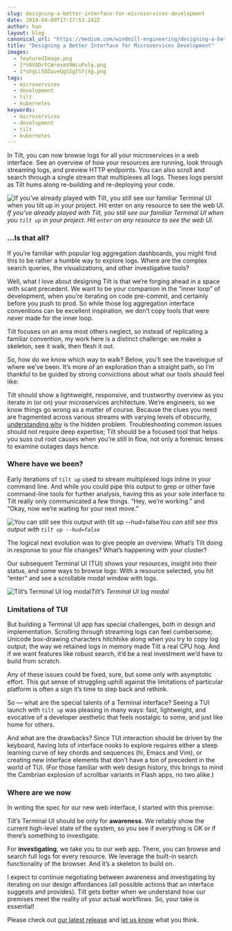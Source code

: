 ```yaml
---
slug: designing-a-better-interface-for-microservices-development
date: 2019-04-09T17:17:53.242Z
author: han
layout: blog
canonical_url: "https://medium.com/windmill-engineering/designing-a-better-interface-for-microservices-development-b0b6637a52fa"
title: "Designing a Better Interface for Microservices Development"
images:
  - featuredImage.png
  - 1*V8V8DrFCWrexmV9WcuPolg.png
  - 1*uVgLL5OZaveQgSIgTSfjXg.png
tags:
  - microservices
  - development
  - tilt
  - kubernetes
keywords:
  - microservices
  - development
  - tilt
  - kubernetes
---
```


In Tilt, you can now browse logs for all your microservices in a web interface. See an overview of how your resources are running, look through streaming logs, and preview HTTP endpoints. You can also scroll and search through a single stream that multiplexes all logs. Theses logs persist as Tilt hums along re-building and re-deploying your code.

![If you’ve already played with Tilt, you still see our familiar Terminal UI when you `tilt up` in your project. Hit `enter` on any resource to see the web UI.](/assets/images/designing-a-better-interface-for-microservices-development/featuredImage.png)*If you’ve already played with Tilt, you still see our familiar Terminal UI when you `tilt up` in your project. Hit `enter` on any resource to see the web UI.*

### …Is that all?

If you’re familiar with popular log aggregation dashboards, you might find this to be rather a humble way to explore logs. Where are the complex search queries, the visualizations, and other investigative tools?

Well, what I love about designing Tilt is that we’re forging ahead in a space with scant precedent. We want to be your companion in the “inner loop” of development, when you’re iterating on code pre-commit, and certainly before you push to prod. So while those log aggregation interface conventions can be excellent inspiration, we don’t copy tools that were never made for the inner loop.

Tilt focuses on an area most others neglect, so instead of replicating a familiar convention, my work here is a distinct challenge: we make a skeleton, see it walk, then flesh it out.

So, how do we know which way to walk? Below, you’ll see the travelogue of where we’ve been. It’s more of an exploration than a straight path, so I’m thankful to be guided by strong convictions about what our tools should feel like:

Tilt should show a lightweight, responsive, and trustworthy overview as you iterate in (or on) your microservices architecture. We’re engineers, so we know things go wrong as a matter of course. Because the clues you need are fragmented across various streams with varying levels of obscurity, [understanding why](https://blog.tilt.dev/2019/03/29/microservices-hidden-problem-understanding.html) is the hidden problem. Troubleshooting common issues should not require deep expertise; Tilt should be a focused tool that helps you suss out root causes when you’re still in flow, not only a forensic lenses to examine outages days hence.

### Where have we been?

Early iterations of `tilt up` used to stream multiplexed logs inline in your command line. And while you could pipe this output to grep or other fave command-line tools for further analysis, having this as your sole interface to Tilt really only communicated a few things. “Hey, we’re working.” and “Okay, now we’re waiting for your next move.”

![You can still see this output with `tilt up --hud=false`](/assets/images/designing-a-better-interface-for-microservices-development/1*V8V8DrFCWrexmV9WcuPolg.png)*You can still see this output with `tilt up --hud=false`*

The logical next evolution was to give people an overview. What’s Tilt doing in response to your file changes? What’s happening with your cluster?

Our subsequent Terminal UI (TUI) shows your resources, insight into their status, and some ways to browse logs: With a resource selected, you hit “enter” and see a scrollable modal window with logs.

![Tilt’s Terminal UI log modal](/assets/images/designing-a-better-interface-for-microservices-development/1*uVgLL5OZaveQgSIgTSfjXg.png)*Tilt’s Terminal UI log modal*

### Limitations of TUI

But building a Terminal UI app has special challenges, both in design and implementation. Scrolling through streaming logs can feel cumbersome; Unicode box-drawing characters hitchhike along when you try to copy log output; the way we retained logs in memory made Tilt a real CPU hog. And if we want features like robust search, it’d be a real investment we’d have to build from scratch.

Any of these issues could be fixed, sure, but some only with asymptotic effort. This gut sense of struggling uphill against the limitations of particular platform is often a sign it’s time to step back and rethink.

So — what are the special talents of a Terminal interface? Seeing a TUI launch with `tilt up` was pleasing in many ways: fast, lightweight, and evocative of a developer aesthetic that feels nostalgic to some, and just like home for others.

And what are the drawbacks? Since TUI interaction should be driven by the keyboard, having lots of interface nooks to explore requires either a steep learning curve of key chords and sequences (hi, Emacs and Vim), or creating new interface elements that don’t have a ton of precedent in the world of TUI. (For those familiar with web design history, this brings to mind the Cambrian explosion of scrollbar variants in Flash apps, no two alike.)

### Where are we now

In writing the spec for our new web interface, I started with this premise:

Tilt’s Terminal UI should be only for **awareness**. We reliably show the current high-level state of the system, so you see if everything is OK or if there’s something to investigate.

For **investigating**, we take you to our web app. There, you can browse and search full logs for every resource. We leverage the built-in search functionality of the browser. And it’s a skeleton to build on.

I expect to continue negotiating between awareness and investigating by iterating on our design affordances (all possible actions that an interface suggests and provides). Tilt gets better when we understand how our premises meet the reality of your actual workflows. So, your take is essential!

Please check out [our latest release](https://github.com/windmilleng/tilt/releases) and [let us know](https://tilt.dev/contact) what you think.

